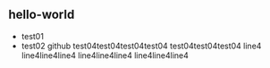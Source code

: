 ## hello-world
- test01
- test02 github
test04test04test04test04
test04test04test04
line4 line4line4line4
line4line4line4
line4line4line4